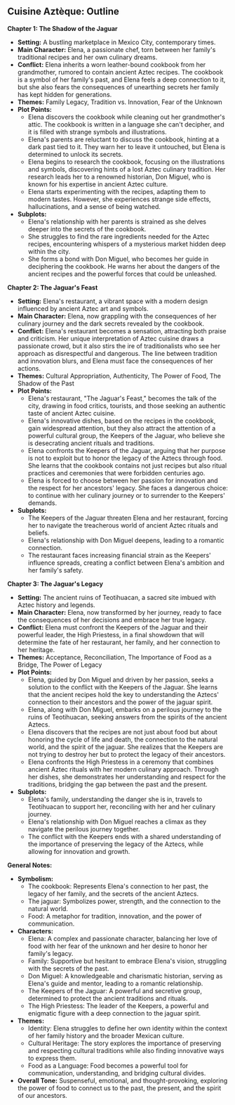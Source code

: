 ## Cuisine Aztèque: Outline

**Chapter 1: The Shadow of the Jaguar**

* **Setting:**  A bustling marketplace in Mexico City, contemporary times. 
* **Main Character:**  Elena, a passionate chef, torn between her family's traditional recipes and her own culinary dreams.
* **Conflict:** Elena inherits a worn leather-bound cookbook from her grandmother, rumored to contain ancient Aztec recipes. The cookbook is a symbol of her family's past, and Elena feels a deep connection to it, but she also fears the consequences of unearthing secrets her family has kept hidden for generations.
* **Themes:**  Family Legacy, Tradition vs. Innovation, Fear of the Unknown
* **Plot Points:**
    * Elena discovers the cookbook while cleaning out her grandmother's attic. The cookbook is written in a language she can't decipher, and it is filled with strange symbols and illustrations.
    * Elena's parents are reluctant to discuss the cookbook, hinting at a dark past tied to it. They warn her to leave it untouched, but Elena is determined to unlock its secrets.
    * Elena begins to research the cookbook, focusing on the illustrations and symbols, discovering hints of a lost Aztec culinary tradition. Her research leads her to a renowned historian, Don Miguel, who is known for his expertise in ancient Aztec culture.
    * Elena starts experimenting with the recipes, adapting them to modern tastes. However, she experiences strange side effects, hallucinations, and a sense of being watched.
* **Subplots:**
    * Elena's relationship with her parents is strained as she delves deeper into the secrets of the cookbook.
    * She struggles to find the rare ingredients needed for the Aztec recipes, encountering whispers of a mysterious market hidden deep within the city.
    * She forms a bond with Don Miguel, who becomes her guide in deciphering the cookbook. He warns her about the dangers of the ancient recipes and the powerful forces that could be unleashed.

**Chapter 2: The Jaguar's Feast**

* **Setting:** Elena's restaurant, a vibrant space with a modern design influenced by ancient Aztec art and symbols.
* **Main Character:** Elena, now grappling with the consequences of her culinary journey and the dark secrets revealed by the cookbook.
* **Conflict:**  Elena's restaurant becomes a sensation, attracting both praise and criticism. Her unique interpretation of Aztec cuisine draws a passionate crowd, but it also stirs the ire of traditionalists who see her approach as disrespectful and dangerous. The line between tradition and innovation blurs, and Elena must face the consequences of her actions.
* **Themes:**  Cultural Appropriation, Authenticity, The Power of Food, The Shadow of the Past
* **Plot Points:**
    * Elena's restaurant, "The Jaguar's Feast," becomes the talk of the city, drawing in food critics, tourists, and those seeking an authentic taste of ancient Aztec cuisine.
    * Elena's innovative dishes, based on the recipes in the cookbook, gain widespread attention, but they also attract the attention of a powerful cultural group, the Keepers of the Jaguar, who believe she is desecrating ancient rituals and traditions.
    * Elena confronts the Keepers of the Jaguar, arguing that her purpose is not to exploit but to honor the legacy of the Aztecs through food. She learns that the cookbook contains not just recipes but also ritual practices and ceremonies that were forbidden centuries ago.
    * Elena is forced to choose between her passion for innovation and the respect for her ancestors' legacy. She faces a dangerous choice: to continue with her culinary journey or to surrender to the Keepers' demands.
* **Subplots:**
    * The Keepers of the Jaguar threaten Elena and her restaurant, forcing her to navigate the treacherous world of ancient Aztec rituals and beliefs.
    * Elena's relationship with Don Miguel deepens, leading to a romantic connection.
    * The restaurant faces increasing financial strain as the Keepers' influence spreads, creating a conflict between Elena's ambition and her family's safety.

**Chapter 3: The Jaguar's Legacy**

* **Setting:**  The ancient ruins of Teotihuacan, a sacred site imbued with Aztec history and legends.
* **Main Character:** Elena, now transformed by her journey, ready to face the consequences of her decisions and embrace her true legacy.
* **Conflict:** Elena must confront the Keepers of the Jaguar and their powerful leader, the High Priestess, in a final showdown that will determine the fate of her restaurant, her family, and her connection to her heritage.
* **Themes:**  Acceptance, Reconciliation, The Importance of Food as a Bridge, The Power of Legacy
* **Plot Points:**
    * Elena, guided by Don Miguel and driven by her passion, seeks a solution to the conflict with the Keepers of the Jaguar. She learns that the ancient recipes hold the key to understanding the Aztecs' connection to their ancestors and the power of the jaguar spirit.
    * Elena, along with Don Miguel, embarks on a perilous journey to the ruins of Teotihuacan, seeking answers from the spirits of the ancient Aztecs.
    * Elena discovers that the recipes are not just about food but about honoring the cycle of life and death, the connection to the natural world, and the spirit of the jaguar. She realizes that the Keepers are not trying to destroy her but to protect the legacy of their ancestors.
    * Elena confronts the High Priestess in a ceremony that combines ancient Aztec rituals with her modern culinary approach. Through her dishes, she demonstrates her understanding and respect for the traditions, bridging the gap between the past and the present.
* **Subplots:**
    * Elena's family, understanding the danger she is in, travels to Teotihuacan to support her, reconciling with her and her culinary journey.
    * Elena's relationship with Don Miguel reaches a climax as they navigate the perilous journey together.
    * The conflict with the Keepers ends with a shared understanding of the importance of preserving the legacy of the Aztecs, while allowing for innovation and growth.

**General Notes:**

* **Symbolism:**
    * The cookbook:  Represents Elena's connection to her past, the legacy of her family, and the secrets of the ancient Aztecs.
    * The jaguar:  Symbolizes power, strength, and the connection to the natural world.
    * Food:  A metaphor for tradition, innovation, and the power of communication.
* **Characters:**
    * Elena: A complex and passionate character, balancing her love of food with her fear of the unknown and her desire to honor her family's legacy.
    * Family:  Supportive but hesitant to embrace Elena's vision, struggling with the secrets of the past.
    * Don Miguel: A knowledgeable and charismatic historian, serving as Elena's guide and mentor, leading to a romantic relationship.
    * The Keepers of the Jaguar:  A powerful and secretive group, determined to protect the ancient traditions and rituals.
    * The High Priestess: The leader of the Keepers, a powerful and enigmatic figure with a deep connection to the jaguar spirit.
* **Themes:** 
    * Identity:  Elena struggles to define her own identity within the context of her family history and the broader Mexican culture.
    * Cultural Heritage: The story explores the importance of preserving and respecting cultural traditions while also finding innovative ways to express them.
    * Food as a Language:  Food becomes a powerful tool for communication, understanding, and bridging cultural divides.
* **Overall Tone:**  Suspenseful, emotional, and thought-provoking, exploring the power of food to connect us to the past, the present, and the spirit of our ancestors. 
